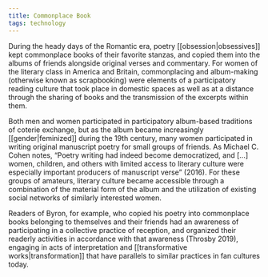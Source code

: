 ```yaml
---
title: Commonplace Book
tags: technology
---
```


During the heady days of the Romantic era, poetry [[obsession|obsessives]] kept commonplace books of their favorite stanzas, and copied them into the albums of friends alongside original verses and commentary. For women of the literary class in America and Britain, commonplacing and album-making (otherwise known as scrapbooking) were elements of a participatory reading culture that took place in domestic spaces as well as at a distance through the sharing of books and the transmission of the excerpts within them.

Both men and women participated in participatory album-based traditions of coterie exchange, but as the album became increasingly [[gender|feminized]] during the 19th century, many women participated in writing original manuscript poetry for small groups of friends. As Michael C. Cohen notes, “Poetry writing had indeed become democratized, and […] women, children, and others with limited access to literary culture were especially important producers of manuscript verse” (2016). For these groups of amateurs, literary culture became accessible through a combination of the material form of the album and the utilization of existing social networks of similarly interested women. 

Readers of Byron, for example, who copied his poetry into commonplace books belonging to themselves and their friends had an awareness of participating in a collective practice of reception, and organized their readerly activities in accordance with that awareness (Throsby 2019), engaging in acts of interpretation and [[transformative works|transformation]] that have parallels to similar practices in fan cultures today.